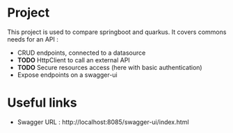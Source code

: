 # Project #

This project is used to compare springboot and quarkus. It covers commons needs for an API : 
- CRUD endpoints, connected to a datasource
- **TODO** HttpClient to call an external API  
- **TODO** Secure resources access (here with basic authentication)
- Expose endpoints on a swagger-ui

# Useful links #

- Swagger URL : http://localhost:8085/swagger-ui/index.html